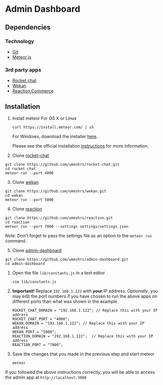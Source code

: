 # Admin Dashboard

## Dependencies

### Technology

* [Git](http://git-scm.com/book/en/v2/Getting-Started-Installing-Git)
* [Meteor.js](https://www.meteor.com/install)

### 3rd party apps

* [Rocket chat](https://github.com/RocketChat/Rocket.Chat/)
* [Wekan](https://github.com/wekan/wekan)
* [Reaction Commerce](https://github.com/reactioncommerce/reaction)

## Installation

1. Install meteor
   For OS X or Linux

   ```
   curl https://install.meteor.com/ | sh
   ```

   For Windows, download the installer [here](https://install.meteor.com/windows).

   Please see the official installation [instructions](https://www.meteor.com/install) for more information.
2. Clone [rocket-chat](https://github.com/umeshrs/rocket-chat)

  ```
  git clone https://github.com/umeshrs/rocket-chat.git
  cd rocket-chat
  meteor run --port 4000
  ```

3. Clone [wekan](https://github.com/umeshrs/wekan)

  ```
  git clone https://github.com/umeshrs/wekan.git
  cd wekan
  meteor run --port 5000
  ```

4. Clone [reaction](https://github.com/umeshrs/reaction)

  ```
  git clone https://github.com/umeshrs/reaction.git
  cd reaction
  meteor run --port 7000 --settings settings/settings.json
  ```
  *Note:* Don't forget to pass the settings file as an option to the `meteor run` command.

5. Clone [admin-dashboard](https://github.com/umeshrs/admin-dashboard)

  ```
  git clone https://github.com/umeshrs/admin-dashboard.git
  cd admin-dashboard
  ```
  1. Open the file `lib/constants.js` in a text editor

      ```
      vim lib/constants.js
      ```
  2. **Important!** Replace `192.168.1.122` with ***your*** IP address. *Optionally*, you may edit the port numbers if you have chosen to run the above apps on different ports than what was shown in the example. 

      ```
      ROCKET_CHAT_DOMAIN = "192.168.1.122"; // Replace this with your IP address
      ROCKET_CHAT_PORT = "4000";
      WEKAN_DOMAIN = "192.168.1.122"; // Replace this with your IP address
      WEKAN_PORT = "5000";
      REACTION_DOMAIN = "192.168.1.122";  // Replace this with your IP address
      REACTION_PORT = "7000";
      ```
  3. Save the changes that you made in the previous step and start meteor

      ```
      meteor
      ```

If you followed the above instructions correctly, you will be able to access the admin app at `http://localhost:3000`
